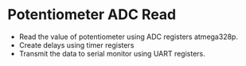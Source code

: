# Potentiometer ADC Read

- Read the value of potentiometer using ADC registers atmega328p.
- Create delays using timer registers 
- Transmit the data to serial monitor using UART registers.